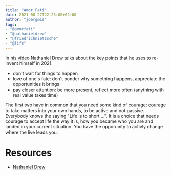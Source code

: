 ```yaml
---
title: "Amor Fati"
date: 2021-08-27T22:23:00+02:00
author: "joergmis"
tags:
- "@amorfati"
- "@nathanieldrew"
- "@friedrichnietzsche"
- "@life"
---
```


In [his video](https://www.youtube.com/watch?v=NpJpjlLze5k) Nathaniel Drew
talks about the key points that he uses to re-invent himself in 2021.

- don't wait for things to happen
- love of one's fate: don't ponder why something happens, appreciate the
  opportunities it brings
- pay closer attention: be more present, reflect more often (anything with real
  value takes time)

The first two have in common that you need some kind of courage; courage to
take matters into your own hands, to be active and not passive. Everybody knows
the saying "Life is to short ...". It is a choice that needs courage to accept
life the way it is, how you became who you are and landed in your current
situation. You have the opporunity to activly change where the live leads you.

# Resources

- [Nathaniel Drew](https://www.youtube.com/watch?v=ZcGVQPYKSiU)
